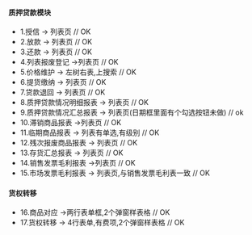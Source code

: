 #### 质押贷款模块
- 1.授信 -> 列表页  // OK
- 2.放款 -> 列表页 // OK
- 3.还款 -> 列表页 // OK
- 4.列表报废登记 ->列表页 // OK
- 5.价格维护 -> 左树右表,上搜索 // OK
- 6.提货缴纳 -> 列表页 // OK
- 7.贷款退回 -> 列表页 // OK
- 8.质押贷款情况明细报表 -> 列表页 // OK
- 9.质押贷款情况汇总报表 -> 列表页(日期框里面有个勾选按钮未做) // ok
- 10.滞销商品报表 ->列表页 // OK
- 11.临期商品报表 -> 列表有单选,有级别 // OK
- 12.残次报废商品报表 -> 列表页 // OK
- 13.存货汇总报表 -> 列表页 // OK
- 14.销售发票毛利报表 ->列表页 // OK
- 15.市场发票毛利报表 -> 列表页,与销售发票毛利表一致 // OK

#### 货权转移
- 16.商品对应 ->两行表单框,2个弹窗样表格 // OK
- 17.货权转移  -> 4行表单,有费项,2个弹窗样表格 // OK